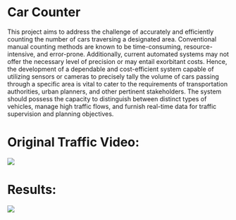 # Car Counter
This project aims to address the challenge of accurately and efficiently counting the number of cars traversing a designated area. Conventional manual counting methods are known to be time-consuming, resource-intensive, and error-prone. Additionally, current automated systems may not offer the necessary level of precision or may entail exorbitant costs. Hence, the development of a dependable and cost-efficient system capable of utilizing sensors or cameras to precisely tally the volume of cars passing through a specific area is vital to cater to the requirements of transportation authorities, urban planners, and other pertinent stakeholders. The system should possess the capacity to distinguish between distinct types of vehicles, manage high traffic flows, and furnish real-time data for traffic supervision and planning objectives.
# Original Traffic Video:
![](https://github.com/HashemRawashdeh/Car-Counter/blob/main/traffic.gif)
# Results:
![](https://github.com/HashemRawashdeh/Car-Counter/blob/main/output.gif)
